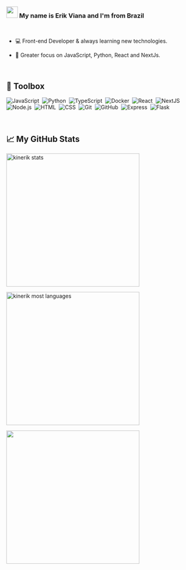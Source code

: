 ### <img src="https://media.giphy.com/media/ehz3LfVj7NvpY8jYUY/giphy.gif" width="30px"> My name is Erik Viana and I'm from Brazil

<br>

* 💻 Front-end Developer & always learning new technologies. <br>

* 🚀 Greater focus on JavaScript, Python, React and NextJs. <br>

<br>


🧰 Toolbox
---
![JavaScript](https://img.shields.io/badge/-JavaScript-05122A?style=flat&logo=javascript)&nbsp;
![Python](https://img.shields.io/badge/-Python-05122A?style=flat&logo=python)&nbsp;
![TypeScript](https://img.shields.io/badge/-TypeScript-05122A?style=flat&logo=typescript)&nbsp;
![Docker](https://img.shields.io/badge/-Docker-05122A?style=flat&logo=docker)&nbsp;
![React](https://img.shields.io/badge/-React-05122A?style=flat&logo=react)&nbsp;
![NextJS](https://img.shields.io/badge/-NextJS-05122A?style=flat&logo=next.js)&nbsp;
![Node.js](https://img.shields.io/badge/-Node.js-05122A?style=flat&logo=node.js)&nbsp;
![HTML](https://img.shields.io/badge/-HTML-05122A?style=flat&logo=HTML5)&nbsp;
![CSS](https://img.shields.io/badge/-CSS-05122A?style=flat&logo=CSS3&logoColor=1572B6)&nbsp;
![Git](https://img.shields.io/badge/-Git-05122A?style=flat&logo=git)&nbsp;
![GitHub](https://img.shields.io/badge/-GitHub-05122A?style=flat&logo=github)&nbsp;
![Express](https://img.shields.io/badge/-Express-05122A?style=flat&logo=express)&nbsp;
![Flask](https://img.shields.io/badge/-Flask-05122A?style=flat&logo=flask)&nbsp;

<br>


## &#x1f4c8; My GitHub Stats

<p align="left" pointer-events="none">
<img width="350em" src="https://github-readme-stats.vercel.app/api/top-langs/?username=kinerik&layout=compact&theme=nightowl" alt="kinerik stats"/>
</p>
<p align="left">
<img width="350em" src="https://github-readme-stats.vercel.app/api?username=kinerik&hide=contribs,prs&theme=nightowl" alt="kinerik most languages"/>
</p>

<img width="350em" src="https://github-readme-twitter-gazf.vercel.app/api?id=kinerik&show_retweet=off&show_reply=off" />
